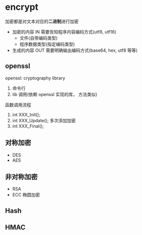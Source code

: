 # encrypt
  
加密都是对文本对应的**二进制**进行加密

- 加密的内容 IN 需要告知程序内容编码方式(utf8, utf16)
  - 文件(自带编码类型)
  - 程序数据类型(指定编码类型)
- 生成的内容 OUT 需要明确输出编码方式(base64, hex, utf8 等等)

## openssl

openssl: cryptography library

1. 命令行
2. lib 调用(依赖 openssl 实现的库， 方法类似)

函数调用流程

1. int XXX_Init();
2. int XXX_Update();  多次添加加密
3. int XXX_Final();

## 对称加密

- DES
- AES

## 非对称加密

- RSA
- ECC 椭圆加密

## Hash

## HMAC
